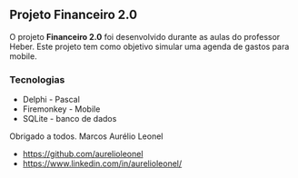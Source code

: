 ##  Projeto Financeiro 2.0
O projeto **Financeiro 2.0** foi desenvolvido durante as aulas do professor Heber.
Este projeto tem como objetivo simular uma agenda de gastos para mobile. 

###  Tecnologias 
* Delphi - Pascal
* Firemonkey - Mobile
* SQLite - banco de dados


Obrigado a todos.
Marcos Aurélio Leonel
  * https://github.com/aurelioleonel
  * https://www.linkedin.com/in/aurelioleonel/

